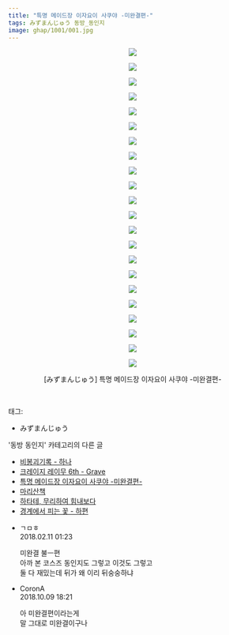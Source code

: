 ```yaml
---
title: "특명 메이드장 이자요이 사쿠야 -미완결편-"
tags: みずまんじゅう 동방_동인지
image: ghap/1001/001.jpg
---
```

<div class="article">
<p style="text-align: center; clear: none; float: none;"><img src="{{ site.nasurl }}/ghap/1001/001.jpg"/></p>
<p style="text-align: center; clear: none; float: none;"><img src="{{ site.nasurl }}/ghap/1001/002.jpg"/></p>
<p style="text-align: center; clear: none; float: none;"><img src="{{ site.nasurl }}/ghap/1001/003.jpg"/></p>
<p style="text-align: center; clear: none; float: none;"><img src="{{ site.nasurl }}/ghap/1001/004.jpg"/></p>
<p style="text-align: center; clear: none; float: none;"><img src="{{ site.nasurl }}/ghap/1001/005.jpg"/></p>
<p style="text-align: center; clear: none; float: none;"><img src="{{ site.nasurl }}/ghap/1001/006.jpg"/></p>
<p style="text-align: center; clear: none; float: none;"><img src="{{ site.nasurl }}/ghap/1001/007.jpg"/></p>
<p style="text-align: center; clear: none; float: none;"><img src="{{ site.nasurl }}/ghap/1001/008.jpg"/></p>
<p style="text-align: center; clear: none; float: none;"><img src="{{ site.nasurl }}/ghap/1001/009.jpg"/></p>
<p style="text-align: center; clear: none; float: none;"><img src="{{ site.nasurl }}/ghap/1001/010.jpg"/></p>
<p style="text-align: center; clear: none; float: none;"><img src="{{ site.nasurl }}/ghap/1001/011.jpg"/></p>
<p style="text-align: center; clear: none; float: none;"><img src="{{ site.nasurl }}/ghap/1001/012.jpg"/></p>
<p style="text-align: center; clear: none; float: none;"><img src="{{ site.nasurl }}/ghap/1001/013.jpg"/></p>
<p style="text-align: center; clear: none; float: none;"><img src="{{ site.nasurl }}/ghap/1001/014.jpg"/></p>
<p style="text-align: center; clear: none; float: none;"><img src="{{ site.nasurl }}/ghap/1001/015.jpg"/></p>
<p style="text-align: center; clear: none; float: none;"><img src="{{ site.nasurl }}/ghap/1001/016.jpg"/></p>
<p style="text-align: center; clear: none; float: none;"><img src="{{ site.nasurl }}/ghap/1001/017.jpg"/></p>
<p style="text-align: center; clear: none; float: none;"><img src="{{ site.nasurl }}/ghap/1001/018.jpg"/></p>
<p style="text-align: center; clear: none; float: none;"><img src="{{ site.nasurl }}/ghap/1001/019.jpg"/></p>
<p style="text-align: center; clear: none; float: none;"><img src="{{ site.nasurl }}/ghap/1001/020.jpg"/></p>
<p style="text-align: center; clear: none; float: none;"><img src="{{ site.nasurl }}/ghap/1001/021.jpg"/></p>
<p style="text-align: center; clear: none; float: none;"><img src="{{ site.nasurl }}/ghap/1001/022.jpg"/></p>
<p style="text-align: center; clear: none; float: none;">[みずまんじゅう] 특명 메이드장 이자요이 사쿠야 -미완결편-</p>
<p><br/></p>
</div><div class="tagTrail">
<p>태그: </p>
<ul>
<li>みずまんじゅう</li>
</ul>
</div><div class="another">
<p>'동방 동인지' 카테고리의 다른 글</p>
<ul>
<li><a href="/2016-07-22-ghap_1003">비봉괴기록 - 하나</a></li>
<li><a href="/2016-07-21-ghap_1002">크레이지 레이무 6th - Grave</a></li>
<li><a href="/2016-07-21-ghap_1001">특명 메이드장 이자요이 사쿠야 -미완결편-</a></li>
<li><a href="/2016-07-21-ghap_1000">마리산책</a></li>
<li><a href="/2016-07-21-ghap_999">하타테, 무리하여 힘내보다</a></li>
<li><a href="/2016-07-21-ghap_998">경계에서 피는 꽃 - 하편</a></li>
</ul>
</div><div class="cb_module cb_fluid">
<div class="cb_wrt cb_profile">
<div class="comment">
<ul>
<li class="cb_thumb_off" id="comment15197062">
<div class="cb_comment_area">
<div class="cb_info_area">
<div class="cb_section">
<span class="cb_nick_name">ㄱㅁㅎ</span>
</div>
<div class="cb_section">
<span class="cb_date">2018.02.11 01:23 </span>
</div>
</div>
<div class="cb_dsc_comment">
<p class="cb_dsc">
											미완결 불ㅡ편<br/>
아까 본 코스즈 동인지도 그렇고 이것도 그렇고<br/>
둘 다 재밌는데 뒤가 왜 이리 뒤숭숭하냐
										</p>
</div>
</div></li>
<li class="cb_thumb_off" id="comment15350015">
<div class="cb_comment_area">
<div class="cb_info_area">
<div class="cb_section">
<span class="cb_nick_name">CoronA</span>
</div>
<div class="cb_section">
<span class="cb_date">2018.10.09 18:21 </span>
</div>
</div>
<div class="cb_dsc_comment">
<p class="cb_dsc">
											아 미완결편이라는게<br/>
말 그대로 미완결이구나
										</p>
</div>
</div></li>
</ul>
</div>
</div><!-- commentList close -->
</div>
<br/>
<p id="refer"></p>
<br/>
